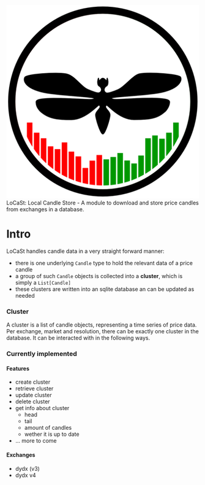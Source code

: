 ![alt text](locast@3x.png)
LoCaSt: Local Candle Store - A module to download and store price candles from exchanges in a database.

# Intro
LoCaSt handles candle data in a very straight forward manner: 
- there is one underlying `Candle` type to hold the relevant data of a price candle
- a group of such `Candle` objects is collected into a **cluster**, which is simply a `List[Candle]`
- these clusters are written into an sqlite database an can be updated as needed

### Cluster
A cluster is a list of candle objects, representing a time series of price data. Per exchange, market and resolution, there can be exactly one cluster in the database. It can be interacted with in the following ways.

### Currently implemented

#### Features
- create cluster
- retrieve cluster 
- update cluster 
- delete cluster
- get info about cluster
    - head
    - tail 
    - amount of candles
    - wether it is up to date
- ... more to come

#### Exchanges
- dydx (v3)
- dydx v4